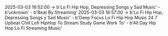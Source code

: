 2025-03-03 16:52:00 -> b'Lo Fi Hip Hop, Depressing Songs y Sad Music' - b'unknown' - b'Beat By Streaming'
2025-03-03 16:57:00 -> b'Lo Fi Hip Hop, Depressing Songs y Sad Music' - b'Deep Focus Lo Fi Hip Hop Music 24 7 Upbeat Chill Lofi HipHop To Stream Study Game Work To' - b'All Day Hip Hop Lo Fi Streaming Music'
